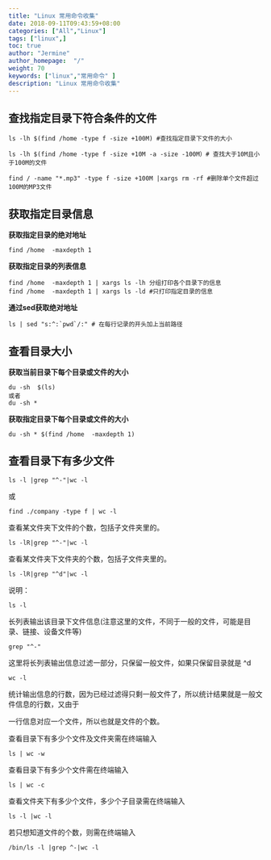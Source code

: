 ```yaml
---
title: "Linux 常用命令收集"
date: 2018-09-11T09:43:59+08:00
categories: ["All","Linux"]
tags: ["linux",]
toc: true
author: "Jermine"
author_homepage:  "/"
weight: 70
keywords: ["linux","常用命令" ]
description: "Linux 常用命令收集"
---
```


## 查找指定目录下符合条件的文件

```
ls -lh $(find /home -type f -size +100M) #查找指定目录下文件的大小

ls -lh $(find /home -type f -size +10M -a -size -100M）# 查找大于10M且小于100M的文件

find / -name "*.mp3" -type f -size +100M |xargs rm -rf #删除单个文件超过100M的MP3文件

```

## 获取指定目录信息

**获取指定目录的绝对地址**
```
find /home  -maxdepth 1
```

**获取指定目录的列表信息**
```
find /home  -maxdepth 1 | xargs ls -lh 分组打印各个目录下的信息
find /home  -maxdepth 1 | xargs ls -ld #只打印指定目录的信息
```
**通过sed获取绝对地址**
```
ls | sed "s:^:`pwd`/:" # 在每行记录的开头加上当前路径

```

## 查看目录大小

**获取当前目录下每个目录或文件的大小**
```
du -sh  $(ls)
或者
du -sh * 
```

**获取指定目录下每个目录或文件的大小**

```
du -sh * $(find /home  -maxdepth 1)
```

## 查看目录下有多少文件

```
ls -l |grep "^-"|wc -l
```

或

```
find ./company -type f | wc -l
```

查看某文件夹下文件的个数，包括子文件夹里的。

```
ls -lR|grep "^-"|wc -l
```

查看某文件夹下文件夹的个数，包括子文件夹里的。

```
ls -lR|grep "^d"|wc -l
```

说明：

```
ls -l
```

长列表输出该目录下文件信息(注意这里的文件，不同于一般的文件，可能是目录、链接、设备文件等)

```
grep "^-"
```
这里将长列表输出信息过滤一部分，只保留一般文件，如果只保留目录就是 ^d

```
wc -l
```

统计输出信息的行数，因为已经过滤得只剩一般文件了，所以统计结果就是一般文件信息的行数，又由于

一行信息对应一个文件，所以也就是文件的个数。


查看目录下有多少个文件及文件夹需在终端输入

```
ls | wc -w
```

查看目录下有多少个文件需在终端输入

```
ls | wc -c
```

查看文件夹下有多少个文件，多少个子目录需在终端输入

```
ls -l |wc -l
```
若只想知道文件的个数，则需在终端输入

```
/bin/ls -l |grep ^-|wc -l
```